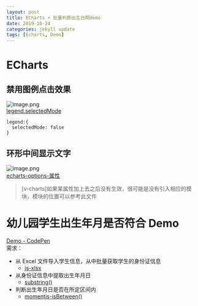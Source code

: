 ```yaml
---
layout: post
title: ECharts + 批量判断出生日期demo
date: 2019-10-24
categories: jekyll update
tags: [Echarts, Demo]
---
```


# ECharts

## 禁用图例点击效果

![image.png]({{site.baseurl}}/assets/2019-10-24/1.png)
<br/>
[legend.selectedMode](https://www.echartsjs.com/zh/option.html#legend.selectedMode)

```
legend:{
  selectedMode: false
}
```

## 环形中间显示文字

![image.png]({{site.baseurl}}/assets/2019-10-24/2.png)
<br/>
[echarts-options-属性](https://v-charts.js.org/#/props?id=echarts-options-属性)

> [v-charts]如果某属性加上去之后没有生效，很可能是没有引入相应的模块，模块的位置可以参考此文件

# 幼儿园学生出生年月是否符合 Demo

[Demo - CodePen](https://codepen.io/ZhangKaitlyn/pen/MWWmYzK)
<br/>
需求：

- 从 Excel 文件导入学生信息，从中批量获取学生的身份证信息
  - [js-xlsx](https://github.com/SheetJS/js-xlsx)
- 从身份证信息中提取出生年月日
  - [substring()](https://www.w3school.com.cn/js/jsref_substring.asp)
- 判断出生年月日是否在所定区间内
  - [momentjs-isBetween()](https://momentjs.com/docs/#/query/is-between/)

